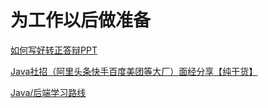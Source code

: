 # 为工作以后做准备

[如何写好转正答辩PPT](https://www.cnblogs.com/demingblog/p/13610786.html)

[Java社招（阿里头条快手百度美团等大厂）面经分享【纯干货】](https://www.nowcoder.com/discuss/424682?type=2&channel=0&source_id=2)

[Java/后端学习路线](https://www.cnblogs.com/aobing/p/13600092.html)